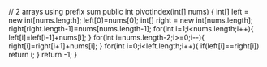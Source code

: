 // 2 arrays using prefix sum
public int pivotIndex(int[] nums) {
int[] left = new int[nums.length];
left[0]=nums[0];
int[] right = new int[nums.length];
right[right.length-1]=nums[nums.length-1];
for(int i=1;i<nums.length;i++){
left[i]=left[i-1]+nums[i];
}
for(int i=nums.length-2;i>=0;i--){
right[i]=right[i+1]+nums[i];
}
for(int i=0;i<left.length;i++){
if(left[i]==right[i])
return i;
}
return -1;
}